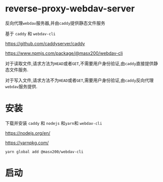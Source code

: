 # reverse-proxy-webdav-server
反向代理`webdav`服务器,并由`caddy`提供静态文件服务

基于 `caddy` 和 `webdav-cli`

https://github.com/caddyserver/caddy

https://www.npmjs.com/package/@masx200/webdav-cli


对于读取文件,请求方法为`HEAD`或者`GET`,不需要用户身份验证,由`caddy`直接提供静态文件服务.

对于写入文件,请求方法不为`HEAD`或者`GET`,需要用户身份验证,由`caddy`反向代理`webdav`服务提供.

# 安装

下载并安装 `caddy` 和 `nodejs` 和`yarn`和 `webdav-cli`


https://nodejs.org/en/

https://yarnpkg.com/

```shell
yarn global add @masx200/webdav-cli
```

# 启动
